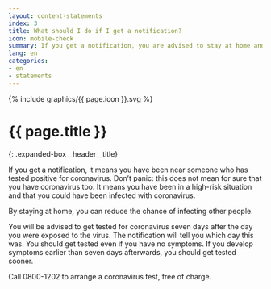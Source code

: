 ```yaml
---
layout: content-statements
index: 3
title: What should I do if I get a notification?
icon: mobile-check
summary: If you get a notification, you are advised to stay at home and get tested for coronavirus.  
lang: en
categories:
- en
- statements
---
```


<div class="expanded-box__header__icon">
  {% include graphics/{{ page.icon }}.svg %}
</div>

# {{ page.title }}
{: .expanded-box__header__title}

If you get a notification, it means you have been near someone who has tested positive for coronavirus. Don’t panic: this does not mean for sure that you have coronavirus too. It means you have been in a high-risk situation and that you could have been infected with coronavirus. 

By staying at home, you can reduce the chance of infecting other people.
 
You will be advised to get tested for coronavirus seven days after the day you were exposed to the virus. The notification will tell you which day this was. You should get tested even if you have no symptoms. If you develop symptoms earlier than seven days afterwards, you should get tested sooner. 

Call 0800-1202 to arrange a coronavirus test, free of charge.

